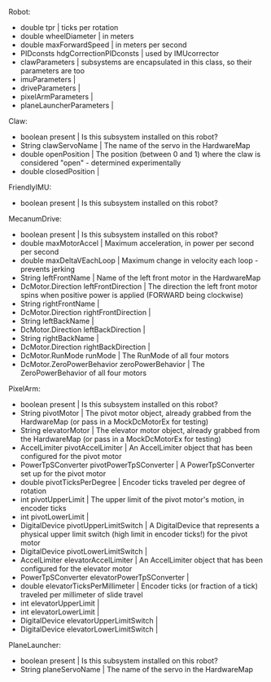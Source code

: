 Robot:
- double tpr                       | ticks per rotation
- double wheelDiameter             | in meters
- double maxForwardSpeed           | in meters per second
- PIDconsts hdgCorrectionPIDconsts | used by IMUcorrector
- clawParameters                   | subsystems are encapsulated in this class, so their parameters are too
- imuParameters                    | 
- driveParameters                  | 
- pixelArmParameters               | 
- planeLauncherParameters          | 

Claw:
- boolean present       | Is this subsystem installed on this robot?
- String clawServoName  | The name of the servo in the HardwareMap
- double openPosition   | The position (between 0 and 1) where the claw is considered "open" - determined experimentally
- double closedPosition | 

FriendlyIMU:
- boolean present | Is this subsystem installed on this robot?

MecanumDrive:
- boolean present                             | Is this subsystem installed on this robot?
- double maxMotorAccel                        | Maximum acceleration, in power per second per second
- double maxDeltaVEachLoop                    | Maximum change in velocity each loop - prevents jerking
- String leftFrontName                        | Name of the left front motor in the HardwareMap
- DcMotor.Direction leftFrontDirection        | The direction the left front motor spins when positive power is applied (FORWARD being clockwise)
- String rightFrontName                       | 
- DcMotor.Direction rightFrontDirection       | 
- String leftBackName                         | 
- DcMotor.Direction leftBackDirection         | 
- String rightBackName                        | 
- DcMotor.Direction rightBackDirection        | 
- DcMotor.RunMode runMode                     | The RunMode of all four motors
- DcMotor.ZeroPowerBehavior zeroPowerBehavior | The ZeroPowerBehavior of all four motors

PixelArm:
- boolean present                             | Is this subsystem installed on this robot?
- String pivotMotor                           | The pivot motor object, already grabbed from the HardwareMap (or pass in a MockDcMotorEx for testing)
- String elevatorMotor                        | The elevator motor object, already grabbed from the HardwareMap (or pass in a MockDcMotorEx for testing)
- AccelLimiter pivotAccelLimiter              | An AccelLimiter object that has been configured for the pivot motor
- PowerTpSConverter pivotPowerTpSConverter    | A PowerTpSConverter set up for the pivot motor
- double pivotTicksPerDegree                  | Encoder ticks traveled per degree of rotation
- int pivotUpperLimit                         | The upper limit of the pivot motor's motion, in encoder ticks
- int pivotLowerLimit                         | 
- DigitalDevice pivotUpperLimitSwitch         | A DigitalDevice that represents a physical upper limit switch (high limit in encoder ticks!) for the pivot motor
- DigitalDevice pivotLowerLimitSwitch         | 
- AccelLimiter elevatorAccelLimiter           | An AccelLimiter object that has been configured for the elevator motor 
- PowerTpSConverter elevatorPowerTpSConverter | 
- double elevatorTicksPerMillimeter           | Encoder ticks (or fraction of a tick) traveled per millimeter of slide travel
- int elevatorUpperLimit                      | 
- int elevatorLowerLimit                      | 
- DigitalDevice elevatorUpperLimitSwitch      | 
- DigitalDevice elevatorLowerLimitSwitch      | 

PlaneLauncher:
- boolean present       | Is this subsystem installed on this robot?
- String planeServoName | The name of the servo in the HardwareMap